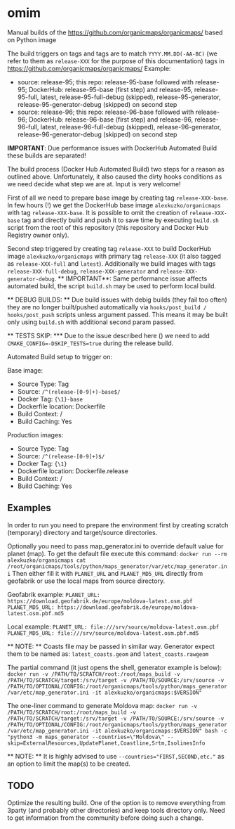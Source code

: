 # omim

Manual builds of the https://github.com/organicmaps/organicmaps/ based on Python image

The build triggers on tags and tags are to match `YYYY.MM.DD(-AA-BC)` (we refer to them as `release-XXX` for the purpose of this documentation) tags in https://github.com/organicmaps/organicmaps/
Example:
* source: release-95; this repo: release-95-base followed with release-95; DockerHub: release-95-base (first step) and release-95, release-95-full, latest, release-95-full-debug (skipped), release-95-generator, release-95-generator-debug (skipped) on second step
* source: release-96; this repo: release-96-base followed with release-96; DockerHub: release-96-base (first step) and release-96, release-96-full, latest, release-96-full-debug (skipped), release-96-generator, release-96-generator-debug (skipped) on second step

**IMPORTANT**: Due performance issues with DockerHub Automated Build these builds are separated!

The build process (Docker Hub Automated Build) two steps for a reason as outlined above. Unfortunately, it also caused the dirty hooks conditions as we need decide what step we are at. Input is very welcome!

First of all we need to prepare base image by creating tag `release-XXX-base`. In few hours (!) we get the DockerHub base image `alexkuzko/organicmaps` with tag `release-XXX-base`.
It is possible to omit the creation of `release-XXX-base` tag and directly build and push it to save time by executing `build.sh` script from the root of this repository (this repository and Docker Hub Registry owner only).

Second step triggered by creating tag `release-XXX` to build DockerHub image `alexkuzko/organicmaps`  with primary tag `release-XXX` (it also tagged as `release-XXX-full` and `latest`). Additionally we build images with tags `release-XXX-full-debug`, `release-XXX-generator` and `release-XXX-generator-debug`.
** IMPORTANT**: Same performance issue affects automated build, the script `build.sh` may be used to perform local build.

** DEBUG BUILDS: ** Due build issues with debig builds (they fail too often) they are no longer built/pushed automatically via `hooks/post_build / hooks/post_push` scripts unless argument passed. This means it may be built only using `build.sh` with additional second param passed.

** TESTS SKIP: *** Due to the issue described here () we need to add `CMAKE_CONFIG=-DSKIP_TESTS=true` during the release build.

Automated Build setup to trigger on:

Base image:
* Source Type: Tag
* Source: `/^(release-[0-9]+)-base$/`
* Docker Tag: `{\1}-base`
* Dockerfile location: Dockerfile
* Build Context: /
* Build Caching: Yes

Production images:
* Source Type: Tag
* Source: `/^(release-[0-9]+)$/`
* Docker Tag: `{\1}`
* Dockerfile location: Dockerfile.release
* Build Context: /
* Build Caching: Yes

## Examples

In order to run you need to prepare the environment first by creating scratch (temporary) directory and target/source directories.

Optionally you need to pass map_generator.ini to override default value for planet (map).
To get the default file execute this command:
`docker run --rm alexkuzko/organicmaps cat /root/organicmaps/tools/python/maps_generator/var/etc/map_generator.ini`
Then either fill it with `PLANET_URL` and `PLANET_MD5_URL` directly from geofabrik or use the local maps from source directory.

Geofabrik example:
``
PLANET_URL: https://download.geofabrik.de/europe/moldova-latest.osm.pbf
PLANET_MD5_URL: https://download.geofabrik.de/europe/moldova-latest.osm.pbf.md5
``

Local example:
``
PLANET_URL: file:///srv/source/moldova-latest.osm.pbf
PLANET_MD5_URL: file:///srv/source/moldova-latest.osm.pbf.md5
``

** NOTE: ** Coasts file may be passed in similar way. Generator expect them to be named as: `latest_coasts.geom` and `latest_coasts.rawgeom`

The partial command (it just opens the shell, generator example is below):
`docker run -v /PATH/TO/SCRATCH/root:/root/maps_build -v /PATH/TO/SCRATCH/target:/srv/target -v /PATH/TO/SOURCE:/srv/source -v /PATH/TO/OPTIONAL/CONFIG:/root/organicmaps/tools/python/maps_generator/var/etc/map_generator.ini -it alexkuzko/organicmaps:$VERSION"`

The one-liner command to generate Moldova map:
`docker run -v /PATH/TO/SCRATCH/root:/root/maps_build -v /PATH/TO/SCRATCH/target:/srv/target -v /PATH/TO/SOURCE:/srv/source -v /PATH/TO/OPTIONAL/CONFIG:/root/organicmaps/tools/python/maps_generator/var/etc/map_generator.ini -it alexkuzko/organicmaps:$VERSION" bash -c "python3 -m maps_generator --countries=\"Moldova\" --skip=ExternalResources,UpdatePlanet,Coastline,Srtm,IsolinesInfo`

** NOTE: ** It is highly advised to use `--countries="FIRST,SECOND,etc."` as an option to limit the map(s) to be created.

## TODO

Optimize the resulting build. One of the option is to remove everything from 3party (and probably other directories) and keep tools directory only.
Need to get information from the community before doing such a change.
